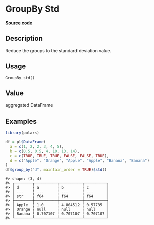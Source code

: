 
# GroupBy Std

[**Source code**](https://github.com/pola-rs/r-polars/tree/4c60e4ba5981c539b9639261157303d78f545b69/R/group_by.R#L239)

## Description

Reduce the groups to the standard deviation value.

## Usage

<pre><code class='language-R'>GroupBy_std()
</code></pre>

## Value

aggregated DataFrame

## Examples

``` r
library(polars)

df = pl$DataFrame(
  a = c(1, 2, 2, 3, 4, 5),
  b = c(0.5, 0.5, 4, 10, 13, 14),
  c = c(TRUE, TRUE, TRUE, FALSE, FALSE, TRUE),
  d = c("Apple", "Orange", "Apple", "Apple", "Banana", "Banana")
)
df$group_by("d", maintain_order = TRUE)$std()
```

    #> shape: (3, 4)
    #> ┌────────┬──────────┬──────────┬──────────┐
    #> │ d      ┆ a        ┆ b        ┆ c        │
    #> │ ---    ┆ ---      ┆ ---      ┆ ---      │
    #> │ str    ┆ f64      ┆ f64      ┆ f64      │
    #> ╞════════╪══════════╪══════════╪══════════╡
    #> │ Apple  ┆ 1.0      ┆ 4.804512 ┆ 0.57735  │
    #> │ Orange ┆ null     ┆ null     ┆ null     │
    #> │ Banana ┆ 0.707107 ┆ 0.707107 ┆ 0.707107 │
    #> └────────┴──────────┴──────────┴──────────┘
